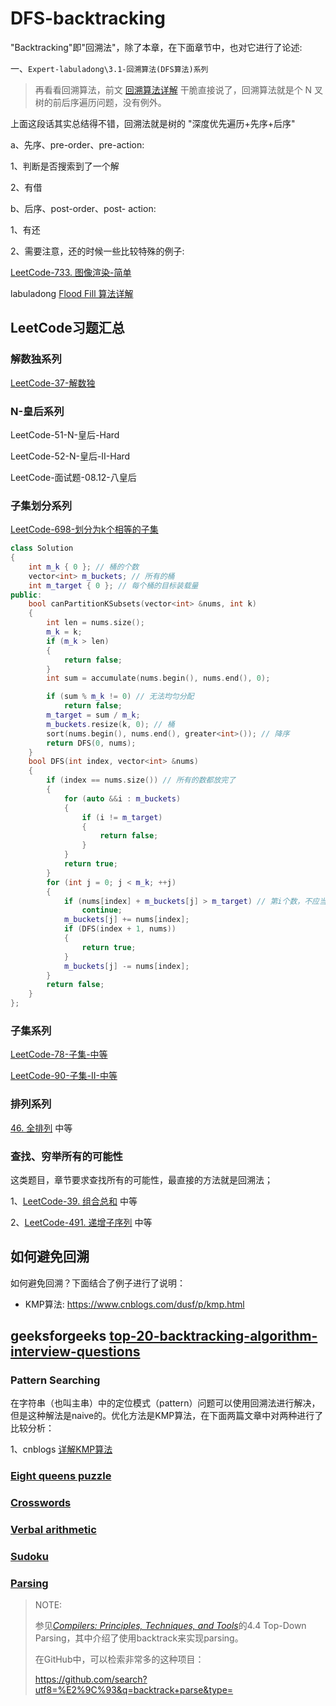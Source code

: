 # DFS-backtracking

"Backtracking"即"回溯法"，除了本章，在下面章节中，也对它进行了论述:

一、`Expert-labuladong\3.1-回溯算法(DFS算法)系列`

> 再看看回溯算法，前文 [回溯算法详解](http://mp.weixin.qq.com/s?__biz=MzAxODQxMDM0Mw==&mid=2247484709&idx=1&sn=1c24a5c41a5a255000532e83f38f2ce4&chksm=9bd7fb2daca0723be888b30345e2c5e64649fc31a00b05c27a0843f349e2dd9363338d0dac61&scene=21#wechat_redirect) 干脆直接说了，回溯算法就是个 N 叉树的前后序遍历问题，没有例外。

上面这段话其实总结得不错，回溯法就是树的 "深度优先遍历+先序+后序"

a、先序、pre-order、pre-action: 

1、判断是否搜索到了一个解

2、有借

b、后序、post-order、post- action:

1、有还

2、需要注意，还的时候一些比较特殊的例子:

[LeetCode-733. 图像渲染-简单](https://leetcode.cn/problems/flood-fill/) 

labuladong [Flood Fill 算法详解](https://mp.weixin.qq.com/s/Y7snQIraCC6PRhj9ZSnlzw) 



## LeetCode习题汇总

### 解数独系列

[LeetCode-37-解数独](https://leetcode.cn/problems/sudoku-solver/)



### N-皇后系列

LeetCode-51-N-皇后-Hard

LeetCode-52-N-皇后-II-Hard

LeetCode-面试题-08.12-八皇后



### 子集划分系列

[LeetCode-698-划分为k个相等的子集](https://leetcode.cn/problems/partition-to-k-equal-sum-subsets/)

```C++
class Solution
{
	int m_k { 0 }; // 桶的个数
	vector<int> m_buckets; // 所有的桶
	int m_target { 0 }; // 每个桶的目标装载量
public:
	bool canPartitionKSubsets(vector<int> &nums, int k)
	{
		int len = nums.size();
		m_k = k;
		if (m_k > len)
		{
			return false;
		}
		int sum = accumulate(nums.begin(), nums.end(), 0);

		if (sum % m_k != 0) // 无法均匀分配
			return false;
		m_target = sum / m_k;
		m_buckets.resize(k, 0); // 桶
		sort(nums.begin(), nums.end(), greater<int>()); // 降序
		return DFS(0, nums);
	}
	bool DFS(int index, vector<int> &nums)
	{
		if (index == nums.size()) // 所有的数都放完了
		{
			for (auto &&i : m_buckets)
			{
				if (i != m_target)
				{
					return false;
				}
			}
			return true;
		}
		for (int j = 0; j < m_k; ++j)
		{
			if (nums[index] + m_buckets[j] > m_target) // 第i个数，不应当放入 m_buckets[j] 中
				continue;
			m_buckets[j] += nums[index];
			if (DFS(index + 1, nums))
			{
				return true;
			}
			m_buckets[j] -= nums[index];
		}
		return false;
	}
};
```



### 子集系列

[LeetCode-78-子集-中等](https://leetcode.cn/problems/subsets/)

[LeetCode-90-子集-II-中等](https://leetcode.cn/problems/subsets-ii/) 



### 排列系列

[46. 全排列](https://leetcode.cn/problems/permutations/) 中等



### 查找、穷举所有的可能性

这类题目，章节要求查找所有的可能性，最直接的方法就是回溯法；

1、[LeetCode-39. 组合总和](https://leetcode.cn/problems/combination-sum/) 中等

2、[LeetCode-491. 递增子序列](https://leetcode.cn/problems/increasing-subsequences/) 中等





## 如何避免回溯

如何避免回溯？下面结合了例子进行了说明：

- KMP算法: https://www.cnblogs.com/dusf/p/kmp.html





## geeksforgeeks [top-20-backtracking-algorithm-interview-questions](https://www.geeksforgeeks.org/top-20-backtracking-algorithm-interview-questions/)



### Pattern Searching

在字符串（也叫主串）中的定位模式（pattern）问题可以使用回溯法进行解决，但是这种解法是naive的。优化方法是KMP算法，在下面两篇文章中对两种进行了比较分析：

1、cnblogs [详解KMP算法](https://www.cnblogs.com/yjiyjige/p/3263858.html)



### [Eight queens puzzle](https://en.wikipedia.org/wiki/Eight_queens_puzzle)



### [Crosswords](https://en.wikipedia.org/wiki/Crosswords)



### [Verbal arithmetic](https://en.wikipedia.org/wiki/Verbal_arithmetic)



### [Sudoku](https://en.wikipedia.org/wiki/Algorithmics_of_sudoku)



### [Parsing](https://en.wikipedia.org/wiki/Parsing) 

> NOTE:
>
> 参见[*Compilers: Principles, Techniques, and Tools*](https://en.wikipedia.org/wiki/Compilers:_Principles,_Techniques,_and_Tools)的4.4 Top-Down Parsing，其中介绍了使用backtrack来实现parsing。
>
> 在GitHub中，可以检索非常多的这种项目：
>
> https://github.com/search?utf8=%E2%9C%93&q=backtrack+parse&type=

